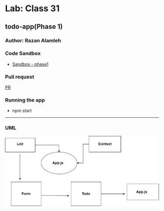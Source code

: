 # Lab: Class 31

## todo-app(Phase 1)

### Author: Razan Alamleh

### Code Sandbox
- [Sandbox - phase1](https://codesandbox.io/s/eloquent-brahmagupta-rfs43)

### Pull request
[PR](https://github.com/Razan-am/todo-app/pull/1)

### Running the app
- npm start


---------------------------------------------------------------------------------------

### UML
![uml](./images/uml.png)
